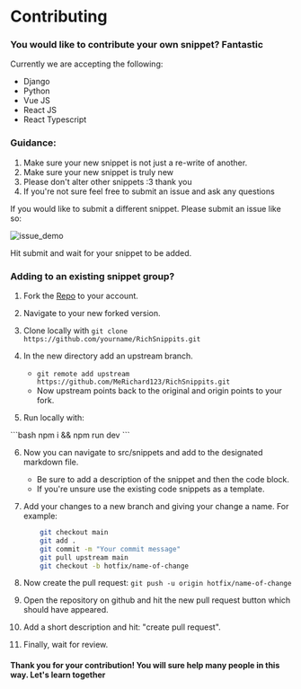 # Contributing

### You would like to contribute your own snippet? Fantastic

Currently we are accepting the following:

- Django
- Python
- Vue JS
- React JS
- React Typescript

### Guidance:

1. Make sure your new snippet is not just a re-write of another.
2. Make sure your new snippet is truly new
3. Please don't alter other snippets :3 thank you
4. If you're not sure feel free to submit an issue and ask any questions

If you would like to submit a different snippet. Please submit an issue like so:

![issue_demo](../assets/issue-example.png)

Hit submit and wait for your snippet to be added.

### Adding to an existing snippet group?

1. Fork the [Repo](https://github.com/MeRichard123/RichSnippits) to your account.

2. Navigate to your new forked version.

3. Clone locally with `git clone https://github.com/yourname/RichSnippits.git`

4. In the new directory add an upstream branch.

   - `git remote add upstream https://github.com/MeRichard123/RichSnippits.git`
   - Now upstream points back to the original and origin points to your fork.

5. Run locally with:

<code-group>

<code-block title="NPM">
```bash
npm i && npm run dev
```
</code-block>

</code-group>

6. Now you can navigate to src/snippets and add to the designated markdown file.

   - Be sure to add a description of the snippet and then the code block.
   - If you're unsure use the existing code snippets as a template.

7. Add your changes to a new branch and giving your change a name. For example:
   ```bash
       git checkout main
       git add .
       git commit -m "Your commit message"
       git pull upstream main
       git checkout -b hotfix/name-of-change
   ```
8. Now create the pull request: `git push -u origin hotfix/name-of-change`

9. Open the repository on github and hit the new pull request button which should have appeared.

10. Add a short description and hit: "create pull request".

11. Finally, wait for review.

#### Thank you for your contribution! You will sure help many people in this way. Let's learn together
